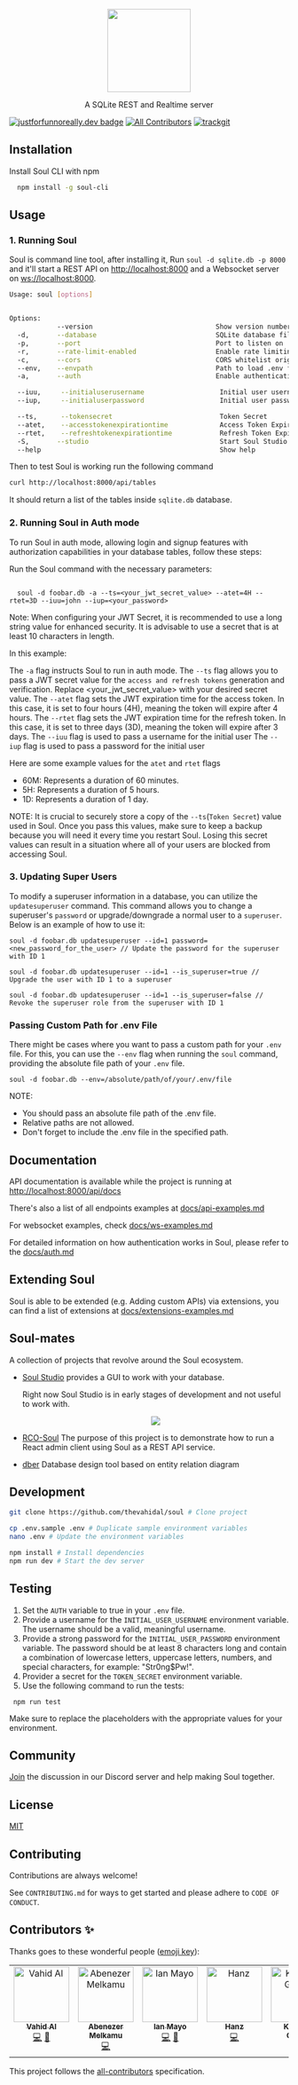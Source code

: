 <p align="center">
    <img src='docs/logo.png' height='150px' style="">
    <p align="center">
        A SQLite REST and Realtime server
    </p>
</p>

[![justforfunnoreally.dev badge](https://img.shields.io/badge/justforfunnoreally-dev-9ff)](https://justforfunnoreally.dev)
[![All Contributors](https://img.shields.io/github/all-contributors/thevahidal/soul?color=ee8449&style=flat-square)](#contributors)
[![trackgit](https://us-central1-trackgit-analytics.cloudfunctions.net/token/ping/la8rmyedi6oogy87pxla)](https://trackgit.com)

## Installation

Install Soul CLI with npm

```bash
  npm install -g soul-cli
```

## Usage

### 1. Running Soul

Soul is command line tool, after installing it,
Run `soul -d sqlite.db -p 8000` and it'll start a REST API on [http://localhost:8000](http://localhost:8000) and a Websocket server on [ws://localhost:8000](ws://localhost:8000).

```bash
Usage: soul [options]


Options:
            --version                               Show version number                                 [boolean]
  -d,       --database                              SQLite database file or :memory:                    [string] [required]
  -p,       --port                                  Port to listen on                                   [number]
  -r,       --rate-limit-enabled                    Enable rate limiting                                [boolean]
  -c,       --cors                                  CORS whitelist origins                              [string]
  --env,    --envpath                               Path to load .env file                              [string]
  -a,       --auth                                  Enable authentication and authorization             [boolean]

  --iuu,     --initialuserusername                   Initial user username                               [string]
  --iup,     --initialuserpassword                   Initial user password                               [string]

  --ts,      --tokensecret                           Token Secret                                        [string]
  --atet,    --accesstokenexpirationtime             Access Token Expiration Time    (Default: 5H)       [string]
  --rtet,    --refreshtokenexpirationtime            Refresh Token Expiration Time   (Default: 1D)       [string]
  -S,       --studio                                 Start Soul Studio in parallel
  --help                                             Show help

```

Then to test Soul is working run the following command

```bash
curl http://localhost:8000/api/tables
```

It should return a list of the tables inside `sqlite.db` database.

### 2. Running Soul in Auth mode

To run Soul in auth mode, allowing login and signup features with authorization capabilities in your database tables, follow these steps:

Run the Soul command with the necessary parameters:

```

  soul -d foobar.db -a --ts=<your_jwt_secret_value> --atet=4H --rtet=3D --iuu=john --iup=<your_password>

```

Note: When configuring your JWT Secret, it is recommended to use a long string value for enhanced security. It is advisable to use a secret that is at least 10 characters in length.

In this example:

The `-a` flag instructs Soul to run in auth mode.
The `--ts` flag allows you to pass a JWT secret value for the `access and refresh tokens` generation and verification. Replace <your_jwt_secret_value> with your desired secret value.
The `--atet` flag sets the JWT expiration time for the access token. In this case, it is set to four hours (4H), meaning the token will expire after 4 hours.
The `--rtet` flag sets the JWT expiration time for the refresh token. In this case, it is set to three days (3D), meaning the token will expire after 3 days.
The `--iuu` flag is used to pass a username for the initial user
The `--iup` flag is used to pass a password for the initial user

Here are some example values for the `atet` and `rtet` flags

- 60M: Represents a duration of 60 minutes.
- 5H: Represents a duration of 5 hours.
- 1D: Represents a duration of 1 day.

NOTE: It is crucial to securely store a copy of the `--ts`(`Token Secret`) value used in Soul. Once you pass this values, make sure to keep a backup because you will need it every time you restart Soul. Losing this secret values can result in a situation where all of your users are blocked from accessing Soul.

### 3. Updating Super Users

To modify a superuser information in a database, you can utilize the `updatesuperuser` command. This command allows you to change a superuser's `password` or upgrade/downgrade a normal user to a `superuser`. Below is an example of how to use it:

```
soul -d foobar.db updatesuperuser --id=1 password=<new_password_for_the_user> // Update the password for the superuser with ID 1

soul -d foobar.db updatesuperuser --id=1 --is_superuser=true // Upgrade the user with ID 1 to a superuser

soul -d foobar.db updatesuperuser --id=1 --is_superuser=false // Revoke the superuser role from the superuser with ID 1
```

### Passing Custom Path for .env File

There might be cases where you want to pass a custom path for your `.env` file. For this, you can use the `--env` flag when running the `soul` command, providing the absolute file path of your `.env` file.

```shell
soul -d foobar.db --env=/absolute/path/of/your/.env/file
```

NOTE:

- You should pass an absolute file path of the .env file.
- Relative paths are not allowed.
- Don't forget to include the .env file in the specified path.

## Documentation

API documentation is available while the project is running at [http://localhost:8000/api/docs](http://localhost:8000/api/docs)

There's also a list of all endpoints examples at [docs/api-examples.md](docs/api-examples.md)

For websocket examples, check [docs/ws-examples.md](docs/ws-examples.md)

For detailed information on how authentication works in Soul, please refer to the [docs/auth.md](docs/auth.md)

## Extending Soul

Soul is able to be extended (e.g. Adding custom APIs) via extensions, you can find a list of extensions at [docs/extensions-examples.md](docs/extensions-examples.md)

## Soul-mates

A collection of projects that revolve around the Soul ecosystem.

- [Soul Studio](https://github.com/thevahidal/soul-studio) provides a GUI to work with your database.

  Right now Soul Studio is in early stages of development and not useful to work with.

    <p align="center">
        <img src='docs/soul-studio.png' style="">
    </p>

- [RCO-Soul](https://github.com/DeepBlueCLtd/RCO-Soul) The purpose of this project is to demonstrate how to run a React admin client using Soul as a REST API service.

- [dber](https://github.com/findyourmagic/dber) Database design tool based on entity relation diagram

## Development

```bash
git clone https://github.com/thevahidal/soul # Clone project

cp .env.sample .env # Duplicate sample environment variables
nano .env # Update the environment variables

npm install # Install dependencies
npm run dev # Start the dev server
```

## Testing

1. Set the `AUTH` variable to true in your `.env` file.
2. Provide a username for the `INITIAL_USER_USERNAME` environment variable. The username should be a valid, meaningful username.
3. Provide a strong password for the `INITIAL_USER_PASSWORD` environment variable. The password should be at least 8 characters long and contain a combination of lowercase letters, uppercase letters, numbers, and special characters, for example: "Str0ng$Pw!".
4. Provider a secret for the `TOKEN_SECRET` environment variable.
5. Use the following command to run the tests:

```
 npm run test
```

Make sure to replace the placeholders with the appropriate values for your environment.

## Community

[Join](https://bit.ly/soul-discord) the discussion in our Discord server and help making Soul together.

## License

[MIT](https://choosealicense.com/licenses/mit/)

## Contributing

Contributions are always welcome!

See `CONTRIBUTING.md` for ways to get started and please adhere to `CODE OF CONDUCT`.

## Contributors ✨

Thanks goes to these wonderful people ([emoji key](https://allcontributors.org/docs/en/emoji-key)):

<!-- ALL-CONTRIBUTORS-LIST:START - Do not remove or modify this section -->
<!-- prettier-ignore-start -->
<!-- markdownlint-disable -->
<table>
  <tbody>
    <tr>
      <td align="center" valign="top" width="14.28%"><a href="http://linktr.ee/thevahidal"><img src="https://avatars.githubusercontent.com/u/20302825?v=4?s=100" width="100px;" alt="Vahid Al"/><br /><sub><b>Vahid Al</b></sub></a><br /><a href="https://github.com/thevahidal/soul/commits?author=thevahidal" title="Code">💻</a> <a href="https://github.com/thevahidal/soul/pulls?q=is%3Apr+reviewed-by%3Athevahidal" title="Reviewed Pull Requests">👀</a></td>
      <td align="center" valign="top" width="14.28%"><a href="https://github.com/AbegaM"><img src="https://avatars.githubusercontent.com/u/70259638?v=4?s=100" width="100px;" alt="Abenezer Melkamu"/><br /><sub><b>Abenezer Melkamu</b></sub></a><br /><a href="https://github.com/thevahidal/soul/commits?author=AbegaM" title="Code">💻</a></td>
      <td align="center" valign="top" width="14.28%"><a href="https://github.com/IanMayo"><img src="https://avatars.githubusercontent.com/u/1108513?v=4?s=100" width="100px;" alt="Ian Mayo"/><br /><sub><b>Ian Mayo</b></sub></a><br /><a href="https://github.com/thevahidal/soul/commits?author=IanMayo" title="Code">💻</a> <a href="https://github.com/thevahidal/soul/pulls?q=is%3Apr+reviewed-by%3AIanMayo" title="Reviewed Pull Requests">👀</a></td>
      <td align="center" valign="top" width="14.28%"><a href="https://godot.id"><img src="https://avatars.githubusercontent.com/u/40712686?v=4?s=100" width="100px;" alt="Hanz"/><br /><sub><b>Hanz</b></sub></a><br /><a href="https://github.com/thevahidal/soul/commits?author=HanzCEO" title="Code">💻</a></td>
      <td align="center" valign="top" width="14.28%"><a href="https://github.com/KoenDG"><img src="https://avatars.githubusercontent.com/u/1440619?v=4?s=100" width="100px;" alt="Koen De Groote"/><br /><sub><b>Koen De Groote</b></sub></a><br /><a href="https://github.com/thevahidal/soul/commits?author=KoenDG" title="Code">💻</a></td>
      <td align="center" valign="top" width="14.28%"><a href="https://github.com/TahaKhanAbdalli"><img src="https://avatars.githubusercontent.com/u/50602678?v=4?s=100" width="100px;" alt="Muhammad Taha Khan"/><br /><sub><b>Muhammad Taha Khan</b></sub></a><br /><a href="https://github.com/thevahidal/soul/commits?author=TahaKhanAbdalli" title="Code">💻</a></td>
    </tr>
  </tbody>
</table>

<!-- markdownlint-restore -->
<!-- prettier-ignore-end -->

<!-- ALL-CONTRIBUTORS-LIST:END -->

This project follows the [all-contributors](https://github.com/all-contributors/all-contributors) specification.
